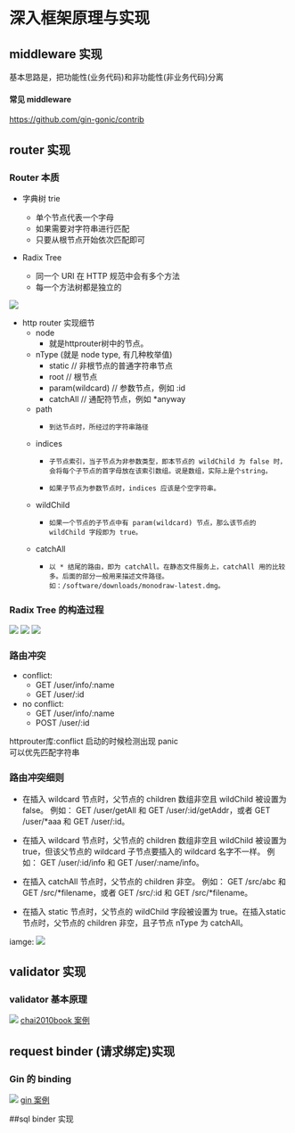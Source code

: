 # 深入框架原理与实现

## middleware 实现
基本思路是，把功能性(业务代码)和非功能性(非业务代码)分离
#### 常⻅ middleware
https://github.com/gin-gonic/contrib

## router 实现

### Router 本质
* 字典树 trie
  * 单个节点代表一个字母
  * 如果需要对字符串进行匹配
  * 只要从根节点开始依次匹配即可

* Radix Tree
  * 同一个 URI 在 HTTP 规范中会有多个方法
  * 每一个方法树都是独立的

![](./file/radix_tree.png)

* http router 实现细节
  * node
    * 就是httprouter树中的节点。
  * nType (就是 node type, 有几种枚举值)
    * static // 非根节点的普通字符串节点
    * root // 根节点
    * param(wildcard) // 参数节点，例如 :id
    * catchAll // 通配符节点，例如 *anyway
  * path
    *     到达节点时，所经过的字符串路径
  * indices
      *     子节点索引，当子节点为非参数类型，即本节点的 wildChild 为 false 时，会将每个子节点的首字母放在该索引数组。说是数组，实际上是个string。
      *     如果子节点为参数节点时，indices 应该是个空字符串。
  * wildChild
    *     如果一个节点的子节点中有 param(wildcard) 节点，那么该节点的 wildChild 字段即为 true。

  * catchAll
    *     以 * 结尾的路由，即为 catchAll。在静态文件服务上，catchAll 用的比较多。后面的部分一般用来描述文件路径。如：/software/downloads/monodraw-latest.dmg。

### Radix Tree 的构造过程
![](file/1.png)
![](file/2.png)
![](file/e.png)


### 路由冲突

- conflict:
  - GET /user/info/:name
  - GET /user/:id
- no conflict:
  - GET /user/info/:name
  - POST /user/:id
  

httprouter库:conflict 启动的时候检测出现 panic  
可以优先匹配字符串

### 路由冲突细则
 * 在插入 wildcard 节点时，父节点的 children 数组非空且 wildChild 被设置为 false。
例如：
GET /user/getAll 和 
GET /user/:id/getAddr，或者 
GET /user/*aaa 和 
GET /user/:id。

 * 在插入 wildcard 节点时，父节点的 children 数组非空且 wildChild 被设置为 true，但该父节点的 wildcard 子节点要插入的 wildcard 名字不一样。
例如： 
GET /user/:id/info 和 
GET /user/:name/info。

 * 在插入 catchAll 节点时，父节点的 children 非空。
例如： 
GET /src/abc 和 
GET /src/*filename，或者 
GET /src/:id 和 
GET /src/*filename。

 * 在插入 static 节点时，父节点的 wildChild 字段被设置为 true。在插入static 节点时，父节点的 children 非空，且子节点 nType 为 catchAll。

iamge:
![](file/conflict.png)
## validator 实现
### validator 基本原理
![](file/validator.png)
[chai2010book 案例](https://github.com/chai2010/advanced-go-programming-book/blob/master/ch5-web/ch5-04-validator.md#543-原理)


## request binder (请求绑定)实现  
### Gin 的 binding
![](file/gin-request-bind.png)
[gin 案例](https://github.com/gin-gonic/gin/blob/690aa2b1b9de7fe61dc15295210f64583dd3b90e/binding/binding.go#L90)


##sql binder 实现

